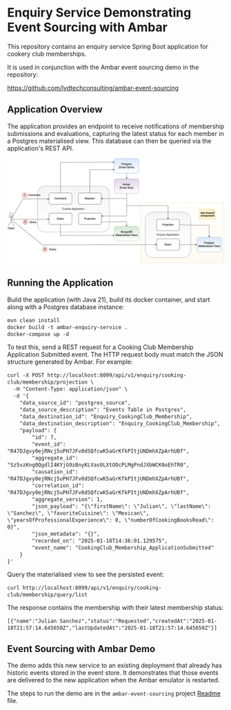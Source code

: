# Enquiry Service Demonstrating Event Sourcing with Ambar

This repository contains an enquiry service Spring Boot application for cookery club memberships.

It is used in conjunction with the Ambar event sourcing demo in the repository:

https://github.com/lydtechconsulting/ambar-event-sourcing

## Application Overview

The application provides an endpoint to receive notifications of membership submissions and evaluations, capturing the latest status for each member in a Postgres materialised view.  This database can then be queried via the application's REST API.

![Enquiry service](resources/ambar-enquiry-application.png)

## Running the Application 

Build the application (with Java 21), build its docker container, and start along with a Postgres database instance:

```
mvn clean install
docker build -t ambar-enquiry-service .
docker-compose up -d
```

To test this, send a REST request for a Cooking Club Membership Application Submitted event.  The HTTP request body must match the JSON structure generated by Ambar.  For example:
```
curl -X POST http://localhost:8099/api/v1/enquiry/cooking-club/membership/projection \
  -H "Content-Type: application/json" \
  -d '{
    "data_source_id": "postgres_source",
    "data_source_description": "Events Table in Postgres",
    "data_destination_id": "Enquiry_CookingClub_Membership",
    "data_destination_description": "Enquiry_CookingClub_Membership",
    "payload": {
        "id": 7,
        "event_id": "R47DJgvy0ejRNcj5uPH7JFv0dSQfcwK5aGrKfkPItjUNDmhXZpArhUBf",
        "aggregate_id": "Sz5vzKng0QgdlI4KYjG9zBnyKLVas0LXtOOcPLMgPndJXbWCK0oEhTR0",
        "causation_id": "R47DJgvy0ejRNcj5uPH7JFv0dSQfcwK5aGrKfkPItjUNDmhXZpArhUBf",
        "correlation_id": "R47DJgvy0ejRNcj5uPH7JFv0dSQfcwK5aGrKfkPItjUNDmhXZpArhUBf",
        "aggregate_version": 1,
        "json_payload": "{\"firstName\": \"Julian\", \"lastName\": \"Sanchez\", \"favoriteCuisine\": \"Mexican\", \"yearsOfProfessionalExperience\": 0, \"numberOfCookingBooksRead\": 0}",
        "json_metadata": "{}",
        "recorded_on": "2025-01-18T14:36:01.129575",
        "event_name": "CookingClub_Membership_ApplicationSubmitted"
    }
}'
```

Query the materialised view to see the persisted event:
```
curl http://localhost:8099/api/v1/enquiry/cooking-club/membership/query/list
```

The response contains the membership with their latest membership status:
```
[{"name":"Julian Sanchez","status":"Requested","createdAt":"2025-01-18T21:57:14.645650Z","lastUpdatedAt":"2025-01-18T21:57:14.645650Z"}]
```
## Event Sourcing with Ambar Demo

The demo adds this new service to an existing deployment that already has historic events stored in the event store.  It demonstrates that those events are delivered to the new application when the Ambar emulator is restarted.

The steps to run the demo are in the `ambar-event-sourcing` project [Readme](https://github.com/lydtechconsulting/ambar-event-sourcing/blob/main/README.md) file.
